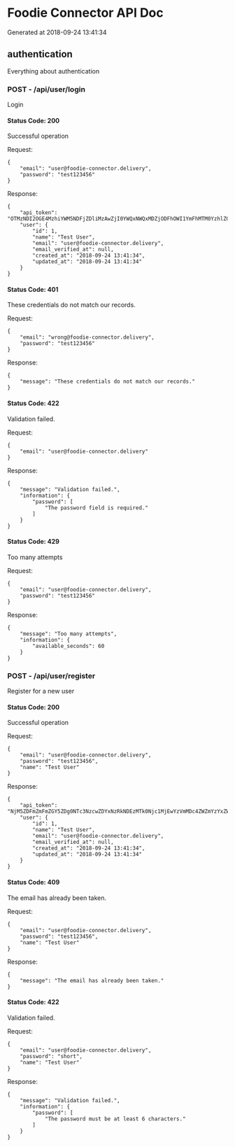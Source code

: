 # Foodie Connector API Doc

Generated at 2018-09-24 13:41:34

## **authentication**

Everything about authentication

### **POST - /api/user/login**

Login

#### Status Code: 200

Successful operation

Request:
```
{
    "email": "user@foodie-connector.delivery",
    "password": "test123456"
}
```

Response:
```
{
    "api_token": "OTMzNDI2OGE4MzhiYWM5NDFjZDliMzAwZjI0YWQxNWQxMDZjODFhOWI1YmFhMTM0YzhlZGY5ZDllOTgxOWJjNjE=",
    "user": {
        "id": 1,
        "name": "Test User",
        "email": "user@foodie-connector.delivery",
        "email_verified_at": null,
        "created_at": "2018-09-24 13:41:34",
        "updated_at": "2018-09-24 13:41:34"
    }
}
```
#### Status Code: 401

These credentials do not match our records.

Request:
```
{
    "email": "wrong@foodie-connector.delivery",
    "password": "test123456"
}
```

Response:
```
{
    "message": "These credentials do not match our records."
}
```
#### Status Code: 422

Validation failed.

Request:
```
{
    "email": "user@foodie-connector.delivery"
}
```

Response:
```
{
    "message": "Validation failed.",
    "information": {
        "password": [
            "The password field is required."
        ]
    }
}
```
#### Status Code: 429

Too many attempts

Request:
```
{
    "email": "user@foodie-connector.delivery",
    "password": "test123456"
}
```

Response:
```
{
    "message": "Too many attempts",
    "information": {
        "available_seconds": 60
    }
}
```

### **POST - /api/user/register**

Register for a new user

#### Status Code: 200

Successful operation

Request:
```
{
    "email": "user@foodie-connector.delivery",
    "password": "test123456",
    "name": "Test User"
}
```

Response:
```
{
    "api_token": "NjM5ZDFmZmFmZGY5ZDg0NTc3NzcwZDYxNzRkNDEzMTk0Njc1MjEwYzVmMDc4ZWZmYzYxZWI5OGRiMGYzNDY4YzE=",
    "user": {
        "id": 1,
        "name": "Test User",
        "email": "user@foodie-connector.delivery",
        "email_verified_at": null,
        "created_at": "2018-09-24 13:41:34",
        "updated_at": "2018-09-24 13:41:34"
    }
}
```
#### Status Code: 409

The email has already been taken.

Request:
```
{
    "email": "user@foodie-connector.delivery",
    "password": "test123456",
    "name": "Test User"
}
```

Response:
```
{
    "message": "The email has already been taken."
}
```
#### Status Code: 422

Validation failed.

Request:
```
{
    "email": "user@foodie-connector.delivery",
    "password": "short",
    "name": "Test User"
}
```

Response:
```
{
    "message": "Validation failed.",
    "information": {
        "password": [
            "The password must be at least 6 characters."
        ]
    }
}
```

